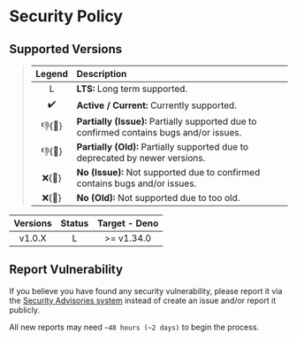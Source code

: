 # Security Policy

## Supported Versions

> | **Legend** | **Description** |
> |:-:|:--|
> | L | **LTS:** Long term supported. |
> | ✔️ | **Active / Current:** Currently supported. |
> | 👎{🐛} | **Partially (Issue):** Partially supported due to confirmed contains bugs and/or issues. |
> | 👎{🧓} | **Partially (Old):** Partially supported due to deprecated by newer versions. |
> | ❌{🐛} | **No (Issue):** Not supported due to confirmed contains bugs and/or issues. |
> | ❌{🧓} | **No (Old):** Not supported due to too old. |

| **Versions** | **Status** | **Target - Deno** |
|:-:|:-:|:-:|
| v1.0.X | L | >= v1.34.0 |

## Report Vulnerability

If you believe you have found any security vulnerability, please report it via the [Security Advisories system](https://github.com/hugoalh-studio/unique-array-deno/security/advisories/new) instead of create an issue and/or report it publicly.

All new reports may need `~48 hours (~2 days)` to begin the process.
